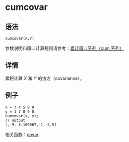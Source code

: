 # cumcovar

## 语法

`cumcovar(X,Y)`

参数说明和窗口计算规则请参考：[累计窗口系列（cum 系列）](../themes/cumFunctions.html)

## 详情

累积计算 *X* 和 *Y* 的协方（covariance）。

## 例子

```
x = 7 4 5 8 9
y = 1 7 8 9 0
cumcovar(x, y);
// output
[,-9,-5.166667,-1,-4.5]
```

相关函数：[covar](covar.html)

